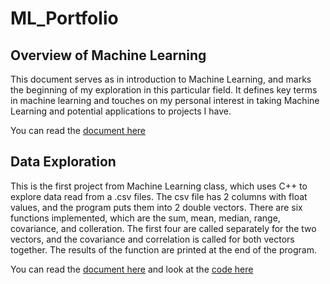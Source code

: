 # ML_Portfolio

## Overview of Machine Learning

This document serves as in introduction to Machine Learning, and marks the beginning of my exploration in this particular field. It defines key terms in machine learning and touches on my personal interest in taking Machine Learning and potential applications to projects I have.

You can read the [document here](ml_overview.pdf)

## Data Exploration

This is the first project from Machine Learning class, which uses C++ to explore data read from a .csv files. The csv file has 2 columns with float values, and the program puts them into 2 double vectors. There are six functions implemented, which are the sum, mean, median, range, covariance, and colleration. The first four are called separately for the two vectors, and the covariance and correlation is called for both vectors together. The results of the function are printed at the end of the program.

You can read the [document here](dataExploration.pdf) and look at the [code here](dataExploration.cpp)
